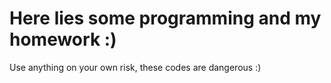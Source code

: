 # Here lies some programming and my homework :)
Use anything on your own risk, these codes are dangerous :)

